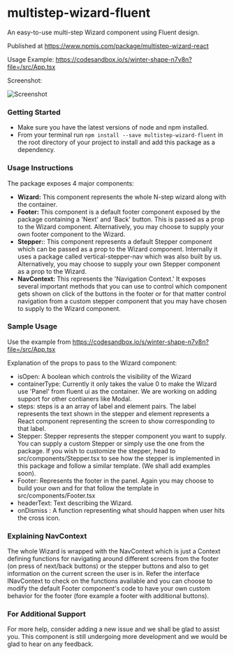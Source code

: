 # multistep-wizard-fluent
An easy-to-use multi-step Wizard component using Fluent design.

Published at https://www.npmjs.com/package/multistep-wizard-react

Usage Example: https://codesandbox.io/s/winter-shape-n7v8n?file=/src/App.tsx

Screenshot: 

![Screenshot](https://snipboard.io/oaHrPJ.jpg)



### Getting Started

* Make sure you have the latest versions of node and npm installed.
* From your terminal run `npm install --save multistep-wizard-fluent`  in the root directory of your project to install and add this package as  a dependency.

### Usage Instructions

The package exposes 4 major components:
* **Wizard:** This component represents the whole N-step wizard along with the container.
* **Footer:**  This component is a default footer component exposed by the package containing a 'Next' and 'Back' button. This is passed as a prop to the Wizard component. Alternatively, you may choose to supply your own footer component to the Wizard.
* **Stepper:**: This component represents a default Stepper component which can be passed as a prop to the Wizard component. Internally it uses a package called vertical-stepper-nav which was also built by us. Alternatively, you may choose to supply your own  Stepper component as a prop to the Wizard. 
* **NavContext:** This represents the 'Navigation Context.' It exposes several important methods that you can use to control which component gets shown on click of the buttons in the footer or for that matter control navigation from a custom stepper component that you may have chosen to supply to the Wizard component. 

### Sample Usage

Use the example from https://codesandbox.io/s/winter-shape-n7v8n?file=/src/App.tsx

Explanation of the props to pass to the Wizard component:

* isOpen: A boolean which controls the visibility of the Wizard
* containerType: Currently it only takes the value 0 to make the Wizard use 'Panel' from fluent ui as the container. We are working on adding support for other contianers like Modal.
* steps: steps is a an array of label and element pairs. The label represents the text shown in the stepper and element represents a React component representing the screen to show corresponding to that label.
* Stepper: Stepper represents the stepper component you want to supply. You can supply a custom Stepper or simply use the one from the package. If you wish to customize the stepper, head to src/components/Stepper.tsx to see how the stepper is implemented in this package and follow a similar template. (We shall add examples soon).
* Footer: Represents the footer in the panel. Again you may choose to build your own and for that follow the template in src/components/Footer.tsx
* headerText: Text describing the Wizard.
* onDismiss : A function representing what should happen when user hits the cross icon.

### Explaining NavContext

The whole Wizard is wrapped with the NavContext which is just a Context defining functions for navigating around different screens from the footer (on press of next/back buttons) or the stepper buttons and also to get information on the current screen the user is in. Refer the interface INavContext to check on the functions available and you can choose to modify the default Footer component's code to have your own custom behavior for the footer (fore example a footer with additional buttons).

### For Additional Support

For more help, consider adding a new issue and we shall be glad to assist you. This component is still undergoing more development and we would be glad to hear on any feedback.
